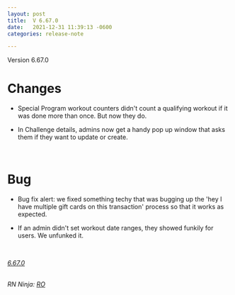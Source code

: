 ```yaml
---
layout: post
title:  V 6.67.0
date:   2021-12-31 11:39:13 -0600
categories: release-note

---
```

Version 6.67.0

# Changes
- Special Program workout counters didn't count a qualifying workout if it was done more than once. But now they do. 

- In Challenge details, admins now get a handy pop up window that asks them if they want to update or create.

<br/>

# Bug
- Bug fix alert: we fixed something techy that was bugging up the 'hey I have multiple gift cards on this transaction' process so that it works as expected.

- If an admin didn't set workout date ranges, they showed funkily for users. We unfunked it. 



<br/>


*[6.67.0](https://github.com/streetparking/my-streetparking/releases/tag/v6.67.0)*
<br/>
<br/>

_RN Ninja: [RO](https://github.com/robyanna)_
 
 
 